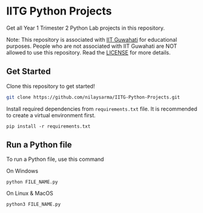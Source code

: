 # IITG Python Projects
Get all Year 1 Trimester 2 Python Lab projects in this repository.

Note: This repository is associated with [IIT Guwahati](https://www.iitg.ac.in) for educational purposes. People who are not associated with IIT Guwahati are NOT allowed to use this repository. Read the [LICENSE](LICENSE) for more details.

## Get Started
Clone this repository to get started!
```sh
git clone https://github.com/nilaysarma/IITG-Python-Projects.git
```

Install required dependencies from `requirements.txt` file. It is recommended to create a virtual environment first.
```
pip install -r requirements.txt
```

## Run a Python file
To run a Python file, use this command

On Windows
```
python FILE_NAME.py
```
On Linux & MacOS
```
python3 FILE_NAME.py
```